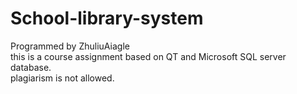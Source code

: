 # School-library-system
Programmed by ZhuliuAiagle<br/>
this is a course assignment based on QT and Microsoft SQL server database.<br/>
plagiarism is not allowed.<br/>
